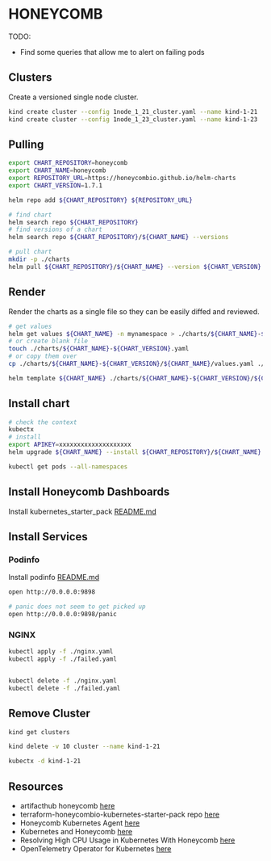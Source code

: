 # HONEYCOMB

TODO:

* Find some queries that allow me to alert on failing pods

## Clusters

Create a versioned single node cluster.  

```sh
kind create cluster --config 1node_1_21_cluster.yaml --name kind-1-21
kind create cluster --config 1node_1_23_cluster.yaml --name kind-1-23
```

## Pulling

```sh
export CHART_REPOSITORY=honeycomb
export CHART_NAME=honeycomb
export REPOSITORY_URL=https://honeycombio.github.io/helm-charts
export CHART_VERSION=1.7.1
```

```sh
helm repo add ${CHART_REPOSITORY} ${REPOSITORY_URL}

# find chart
helm search repo ${CHART_REPOSITORY}
# find versions of a chart 
helm search repo ${CHART_REPOSITORY}/${CHART_NAME} --versions

# pull chart
mkdir -p ./charts
helm pull ${CHART_REPOSITORY}/${CHART_NAME} --version ${CHART_VERSION} --untar --untardir ./charts/${CHART_NAME}-${CHART_VERSION}
```

## Render

Render the charts as a single file so they can be easily diffed and reviewed.  

```sh
# get values 
helm get values ${CHART_NAME} -n mynamespace > ./charts/${CHART_NAME}-${CHART_VERSION}.yaml
# or create blank file
touch ./charts/${CHART_NAME}-${CHART_VERSION}.yaml
# or copy them over
cp ./charts/${CHART_NAME}-${CHART_VERSION}/${CHART_NAME}/values.yaml ./charts/${CHART_NAME}-${CHART_VERSION}/${CHART_NAME}-values.yaml

helm template ${CHART_NAME} ./charts/${CHART_NAME}-${CHART_VERSION}/${CHART_NAME} -f ./charts/${CHART_NAME}-${CHART_VERSION}/${CHART_NAME}-values.yaml --namespace kube-system > ./charts/${CHART_NAME}-${CHART_VERSION}-test.yaml
```

## Install chart

```sh
# check the context
kubectx
# install
export APIKEY=xxxxxxxxxxxxxxxxxxxx
helm upgrade ${CHART_NAME} --install ${CHART_REPOSITORY}/${CHART_NAME} --set honeycomb.apiKey=$APIKEY

kubectl get pods --all-namespaces                 
```

## Install Honeycomb Dashboards

Install kubernetes_starter_pack [README.md](kubernetes_starter_pack/README.md)  

## Install Services

### Podinfo

Install podinfo [README.md](../17_podinfo/README.md)  

```sh
open http://0.0.0.0:9898

# panic does not seem to get picked up 
open http://0.0.0.0:9898/panic

```

### NGINX

```sh
kubectl apply -f ./nginx.yaml
kubectl apply -f ./failed.yaml


kubectl delete -f ./nginx.yaml
kubectl delete -f ./failed.yaml
```

## Remove Cluster

```sh
kind get clusters   

kind delete -v 10 cluster --name kind-1-21

kubectx -d kind-1-21  
```

## Resources

* artifacthub honeycomb [here](https://artifacthub.io/packages/helm/honeycomb/honeycomb)
* terraform-honeycombio-kubernetes-starter-pack repo [here](https://github.com/honeycombio/terraform-honeycombio-kubernetes-starter-pack)
* Honeycomb Kubernetes Agent [here](https://docs.honeycomb.io/integrations/kubernetes/honeycomb-kubernetes-agent/)
* Kubernetes and Honeycomb [here](https://docs.honeycomb.io/integrations/kubernetes/)
* Resolving High CPU Usage in Kubernetes With Honeycomb [here](https://www.honeycomb.io/blog/diving-into-kubernetes-clusters-with-honeycomb)
* OpenTelemetry Operator for Kubernetes [here](https://opentelemetry.io/docs/k8s-operator/)
